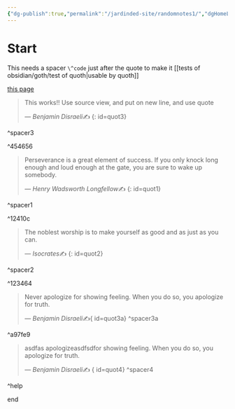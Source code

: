 ```yaml
---
{"dg-publish":true,"permalink":"/jardinded-site/randomnotes1/","dgHomeLink":true,"dgPassFrontmatter":false}
---
```


# Start
This needs a spacer  `\^code` just after the quote to make it [[tests of obsidian/goth/test of quoth|usable by quoth]]

[this page](https://jardindeD.netlify.app/jardinded-site/random-notes-1/)

> This works!! Use source view, and put on new line, and use quote
>
> &mdash; <cite>Benjamin Disraeli</cite>✍️ 
{: id=quot3}

^spacer3

^454656

> Perseverance is a great element of success. If you only knock long enough and loud enough at the gate, you are sure to wake up somebody.
>
> &mdash; <cite>Henry Wadsworth Longfellow</cite>✍️
{: id=quot1}

^spacer1

^12410c



> The noblest worship is to make yourself as good and as just as you can.
>
> &mdash; <cite>Isocrates</cite>✍️ 
{: id=quot2}

^spacer2

^123464


> Never apologize for showing feeling. When you do so, you apologize for truth.
>
> &mdash; <cite>Benjamin Disraeli</cite>✍️{ id=quot3a}
^spacer3a



^a97fe9


> asdfas apologizeasdfsdfor showing feeling. When you do so, you apologize for truth.
>
> &mdash; <cite>Benjamin Disraeli</cite>✍️
> { id=quot4}
^spacer4

^help

end
